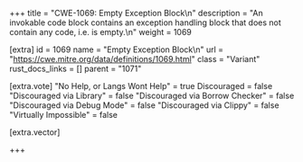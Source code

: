 +++
title = "CWE-1069: Empty Exception Block\n"
description = "An invokable code block contains an exception handling block that does not contain any code, i.e. is empty.\n"
weight = 1069

[extra]
id = 1069
name = "Empty Exception Block\n"
url = "https://cwe.mitre.org/data/definitions/1069.html"
class = "Variant"
rust_docs_links = []
parent = "1071"

[extra.vote]
"No Help, or Langs Wont Help" = true
Discouraged = false
"Discouraged via Library" = false
"Discouraged via Borrow Checker" = false
"Discouraged via Debug Mode" = false
"Discouraged via Clippy" = false
"Virtually Impossible" = false

[extra.vector]

+++